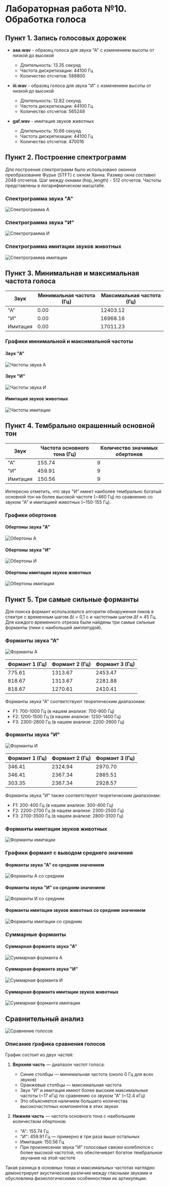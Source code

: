 # Лабораторная работа №10. Обработка голоса

## Пункт 1. Запись голосовых дорожек

- **aaa.wav** - образец голоса для звука "А" с изменением высоты от низкой до высокой
  - Длительность: 13.35 секунд
  - Частота дискретизации: 44100 Гц
  - Количество отсчетов: 588800

- **iii.wav** - образец голоса для звука "И" с изменением высоты от низкой до высокой
  - Длительность: 12.82 секунд
  - Частота дискретизации: 44100 Гц
  - Количество отсчетов: 565248

- **gaf.wav** - имитация звуков животных
  - Длительность: 10.66 секунд
  - Частота дискретизации: 44100 Гц
  - Количество отсчетов: 470016

## Пункт 2. Построение спектрограмм

Для построения спектрограмм было использовано оконное преобразование Фурье (STFT) с окном Ханна. Размер окна составил 2048 отсчетов. Шаг между окнами (hop_length) - 512 отсчетов. Частоты представлены в логарифмическом масштабе.

### Спектрограмма звука "А"

![Спектрограмма А](results/spectrogram_1.png)

### Спектрограмма звука "И"

![Спектрограмма И](results/spectrogram_2.png)

### Спектрограмма имитации звуков животных

![Спектрограмма имитации](results/spectrogram_3.png)

## Пункт 3. Минимальная и максимальная частота голоса

| Звук | Минимальная частота (Гц) | Максимальная частота (Гц) |
|------|--------------------------|---------------------------|
| "А"  | 0.00                     | 12403.12                  |
| "И"  | 0.00                     | 16968.16                  |
| Имитация | 0.00                 | 17011.23                  |

### Графики минимальной и максимальной частоты

#### Звук "А"
![Частоты звука А](results/3_AAA_min_max_freq.png)

#### Звук "И"
![Частоты звука И](results/3_III_min_max_freq.png)

#### Имитация звуков животных
![Частоты имитации](results/3_GAF_min_max_freq.png)

## Пункт 4. Тембрально окрашенный основной тон

| Звук | Частота основного тона (Гц) | Количество значимых обертонов |
|------|----------------------------|------------------------------|
| "А"  | 155.74                     | 9                            |
| "И"  | 459.91                     | 9                            |
| Имитация | 150.56                 | 9                            |

Интересно отметить, что звук "И" имеет наиболее тембрально богатый основной тон на более высокой частоте (~460 Гц) по сравнению со звуком "А" и имитацией животных (~150-155 Гц).

### Графики обертонов

#### Обертоны звука "А"
![Обертоны А](results/4_AAA_harmonics.png)

#### Обертоны звука "И"
![Обертоны И](results/4_III_harmonics.png)

#### Обертоны имитации звуков животных
![Обертоны имитации](results/4_GAF_harmonics.png)

## Пункт 5. Три самые сильные форманты

Для поиска формант использовался алгоритм обнаружения пиков в спектре с временным шагом Δt = 0,1 с и частотным шагом Δf ≈ 45 Гц. Для каждого временного отрезка были найдены три самые сильные форманты (пики с наибольшей амплитудой).

### Форманты звука "А"

![Форманты А](results/formants_1.png)

| Формант 1 (Гц) | Формант 2 (Гц) | Формант 3 (Гц) |
|---------------|---------------|---------------|
| 775.61        | 1313.67       | 2453.47       |
| 818.67        | 1313.67       | 2281.88       |
| 818.67        | 1270.61       | 2410.41       |

Форманты звука "А" соответствуют теоретическим диапазонам:
- F1: 700-1000 Гц (в нашем анализе: 700-900 Гц)
- F2: 1200-1500 Гц (в нашем анализе: 1250-1400 Гц)
- F3: 2300-2800 Гц (в нашем анализе: 2200-2600 Гц)

### Форманты звука "И"

![Форманты И](results/formants_2.png)

| Формант 1 (Гц) | Формант 2 (Гц) | Формант 3 (Гц) |
|---------------|---------------|---------------|
| 346.41        | 2324.94       | 2970.70       |
| 346.41        | 2367.34       | 2885.51       |
| 303.35        | 2367.34       | 2928.57       |

Форманты звука "И" также соответствуют теоретическим диапазонам:
- F1: 200-400 Гц (в нашем анализе: 300-400 Гц)
- F2: 2200-2700 Гц (в нашем анализе: 2300-2500 Гц)
- F3: 2700-3500 Гц (в нашем анализе: 2800-3100 Гц)

### Форманты имитации звуков животных

![Форманты имитации](results/formants_3.png)

### Графики формант с выводом среднего значения

#### Форманты звука "А" со средним значением
![Форманты А со средним](results/5_AAA_formants.png)

#### Форманты звука "И" со средним значением
![Форманты И со средним](results/5_III_formants.png)

#### Форманты имитации звуков животных со средним значением
![Форманты имитации со средним](results/5_GAF_formants.png)

### Суммарные форманты

#### Суммарная форманта звука "А"
![Суммарная форманта А](results/5_1_AAA_formants_sum.png)

#### Суммарная форманта звука "И"
![Суммарная форманта И](results/5_1_III_formants_sum.png)

#### Суммарная форманта имитации звуков животных
![Суммарная форманта имитации](results/5_1_GAF_formants_sum.png)

## Сравнительный анализ

![Сравнение голосов](results/voice_comparison.png)

### Описание графика сравнения голосов

График состоит из двух частей:

1. **Верхняя часть** — диапазон частот голоса:
   - Синие столбцы — минимальная частота (около 0 Гц для всех звуков)
   - Оранжевые столбцы — максимальная частота
   - Звук "И" и имитация имеют более высокие максимальные частоты (~17 кГц) по сравнению со звуком "А" (~12.4 кГц)
   - Это объясняется наличием большего количества высокочастотных компонентов в этих звуках

2. **Нижняя часть** — частота основного тона с наибольшим количеством обертонов:
   - "А": 155.74 Гц
   - "И": 459.91 Гц — примерно в три раза выше остальных
   - Имитация: 150.56 Гц
   - При произнесении звука "И" голосовые связки колеблются с более высокой частотой, что обеспечивает богатое тембральное звучание на этой частоте

Такая разница в основных тонах и максимальных частотах наглядно демонстрирует акустические различия между гласными звуками и обусловлена физиологическими особенностями их артикуляции.
